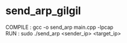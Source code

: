 # send_arp_gilgil

COMPILE : gcc -o send_arp main.cpp -lpcap <br>
RUN : sudo ./send_arp <interface> <sender_ip> <target_ip>
